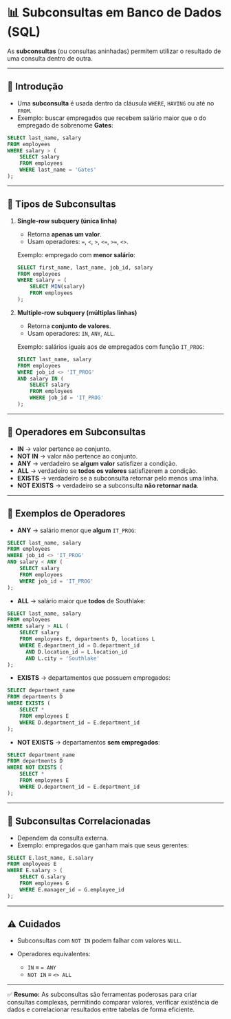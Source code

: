 # 📊 Subconsultas em Banco de Dados (SQL)

As **subconsultas** (ou consultas aninhadas) permitem utilizar o resultado de uma consulta dentro de outra.

---

## 🔹 Introdução
- Uma **subconsulta** é usada dentro da cláusula `WHERE`, `HAVING` ou até no `FROM`.
- Exemplo: buscar empregados que recebem salário maior que o do empregado de sobrenome **Gates**:

```sql
SELECT last_name, salary
FROM employees
WHERE salary > (
    SELECT salary
    FROM employees
    WHERE last_name = 'Gates'
);
````

---

## 🔹 Tipos de Subconsultas

1. **Single-row subquery (única linha)**

   * Retorna **apenas um valor**.
   * Usam operadores: `=`, `<`, `>`, `<=`, `>=`, `<>`.

   Exemplo: empregado com **menor salário**:

   ```sql
   SELECT first_name, last_name, job_id, salary
   FROM employees
   WHERE salary = (
       SELECT MIN(salary)
       FROM employees
   );
   ```

2. **Multiple-row subquery (múltiplas linhas)**

   * Retorna **conjunto de valores**.
   * Usam operadores: `IN`, `ANY`, `ALL`.

   Exemplo: salários iguais aos de empregados com função `IT_PROG`:

   ```sql
   SELECT last_name, salary
   FROM employees
   WHERE job_id <> 'IT_PROG'
   AND salary IN (
       SELECT salary
       FROM employees
       WHERE job_id = 'IT_PROG'
   );
   ```

---

## 🔹 Operadores em Subconsultas

* **IN** → valor pertence ao conjunto.
* **NOT IN** → valor não pertence ao conjunto.
* **ANY** → verdadeiro se **algum valor** satisfizer a condição.
* **ALL** → verdadeiro se **todos os valores** satisfizerem a condição.
* **EXISTS** → verdadeiro se a subconsulta retornar pelo menos uma linha.
* **NOT EXISTS** → verdadeiro se a subconsulta **não retornar nada**.

---

## 🔹 Exemplos de Operadores

* **ANY** → salário menor que **algum** `IT_PROG`:

```sql
SELECT last_name, salary
FROM employees
WHERE job_id <> 'IT_PROG'
AND salary < ANY (
    SELECT salary
    FROM employees
    WHERE job_id = 'IT_PROG'
);
```

* **ALL** → salário maior que **todos** de Southlake:

```sql
SELECT last_name, salary
FROM employees
WHERE salary > ALL (
    SELECT salary
    FROM employees E, departments D, locations L
    WHERE E.department_id = D.department_id
      AND D.location_id = L.location_id
      AND L.city = 'Southlake'
);
```

* **EXISTS** → departamentos que possuem empregados:

```sql
SELECT department_name
FROM departments D
WHERE EXISTS (
    SELECT *
    FROM employees E
    WHERE D.department_id = E.department_id
);
```

* **NOT EXISTS** → departamentos **sem empregados**:

```sql
SELECT department_name
FROM departments D
WHERE NOT EXISTS (
    SELECT *
    FROM employees E
    WHERE D.department_id = E.department_id
);
```

---

## 🔹 Subconsultas Correlacionadas

* Dependem da consulta externa.
* Exemplo: empregados que ganham mais que seus gerentes:

```sql
SELECT E.last_name, E.salary
FROM employees E
WHERE E.salary > (
    SELECT G.salary
    FROM employees G
    WHERE E.manager_id = G.employee_id
);
```

---

## ⚠️ Cuidados

* Subconsultas com `NOT IN` podem falhar com valores `NULL`.
* Operadores equivalentes:

  * `IN` ≡ `= ANY`
  * `NOT IN` ≡ `<> ALL`

---

✅ **Resumo:**
As subconsultas são ferramentas poderosas para criar consultas complexas, permitindo comparar valores, verificar existência de dados e correlacionar resultados entre tabelas de forma eficiente.
